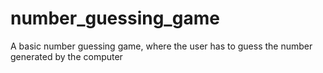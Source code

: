 number_guessing_game
====================

A basic number guessing game, where the user has to guess the number generated by the computer
